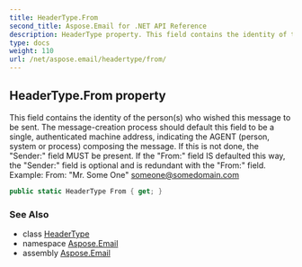 ```yaml
---
title: HeaderType.From
second_title: Aspose.Email for .NET API Reference
description: HeaderType property. This field contains the identity of the persons who wished this message to be sent. The messagecreation process should default this field to be a single authenticated machine address indicating the AGENT person system or process composing the message. If this is not done the Sender field MUST be present. If the From field IS defaulted this way the Sender field is optional and is redundant with the From field. Example From Mr. Some One someonesomedomain.com
type: docs
weight: 110
url: /net/aspose.email/headertype/from/
---
```

## HeaderType.From property

This field contains the identity of the person(s) who wished this message to be sent. The message-creation process should default this field to be a single, authenticated machine address, indicating the AGENT (person, system or process) composing the message. If this is not done, the "Sender:" field MUST be present. If the "From:" field IS defaulted this way, the "Sender:" field is optional and is redundant with the "From:" field. Example: From: "Mr. Some One" someone@somedomain.com

```csharp
public static HeaderType From { get; }
```

### See Also

* class [HeaderType](../)
* namespace [Aspose.Email](../../headertype/)
* assembly [Aspose.Email](../../../)


